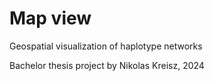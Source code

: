 # Map view

Geospatial visualization of haplotype networks

Bachelor thesis project by Nikolas Kreisz, 2024
